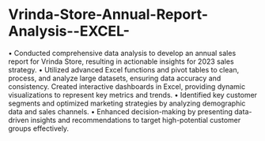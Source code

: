# Vrinda-Store-Annual-Report-Analysis--EXCEL-

•	Conducted comprehensive data analysis to develop an annual sales report for Vrinda Store, resulting in actionable insights for 2023 sales strategy.
•	Utilized advanced Excel functions and pivot tables to clean, process, and analyze large datasets, ensuring data accuracy and consistency. Created interactive dashboards in Excel, providing dynamic visualizations 
  to represent key metrics and trends.
• Identified key customer segments and optimized marketing strategies by analyzing demographic data and sales channels.
•	Enhanced decision-making by presenting data-driven insights and recommendations to target high-potential customer groups effectively.
